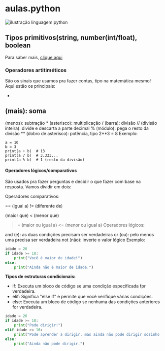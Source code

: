 # aulas.python

![ilustração linguagem python](https://lginfo.com.br/site/wp-content/uploads/2023/10/Python-Symbol.png)

## Tipos primitivos(string, number(int/float), boolean

Para saber mais, [clique aqui](https://revistamonet.globo.com/celebridades/noticia/2025/04/o-alerta-que-selena-gomez-deu-para-taylor-swift-sobre-blake-lively-segundo-jornal-e-como-tudo-se-confirmou-com-e-assim-que-acaba.ghtml)

### Operadores artitiméticos

São os sinais que usamos pra fazer contas, tipo na matemática mesmo! Aqui estão os principais:

+
(mais): soma
-
(menos): subtração
*
(asterisco): multiplicação
/
(barra): divisão
//
(divisão inteira): divide e descarta a parte decimal
%
(módulo): pega o resto da divisão
**
(dobro de asterisco): potência, tipo 2**3 = 8
Exemplo:

```Py
a = 10
b = 3
print(a + b)  # 13
print(a / b)  # 3.333...
print(a % b)  # 1 (resto da divisão)
```

#### Operadores lógicos/comparativos

São usados pra fazer perguntas e decidir o que fazer com base na resposta. Vamos dividir em dois:

Operadores comparativos:

==
(igual a)
!=
(diferente de)
>
(maior que)
<
(menor que)
>=
(maior ou igual a)
<=
(menor ou igual a)
Operadores lógicos:

and
(e): as duas condições precisam ser verdadeiras
or
(ou): pelo menos uma precisa ser verdadeira
not
(não): inverte o valor lógico
Exemplo:
```py
idade = 20
if idade >= 18:
    print("Você é maior de idade!")
else:
    print("Ainda não é maior de idade.")
```
**Tipos de estruturas condicionais:**

- if: Executa um bloco de código se uma condição especificada fpr verdadeira.
- elif: Significa "else if" e permite que você verifique várias condições.
- else: Executa um bloco de código se nenhuma das condições anteriores for verdadeira.

```py
idade = 20
if idade >= 18:
    print("Pode dirigir!")
elif idade >= 16:
    print("Pode aprender a dirigir, mas ainda não pode dirigir sozinho.")
else:
    print("Ainda não pode dirigir.")
```
